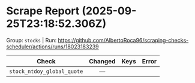 # Scrape Report (2025-09-25T23:18:52.306Z)

Group: `stocks`  |  Run: https://github.com/AlbertoRoca96/scraping-checks-scheduler/actions/runs/18023183239

| Check | Changed | Keys | Error |
|---|:---:|:--|:--|
| `stock_ntdoy_global_quote` | — |  |  |
